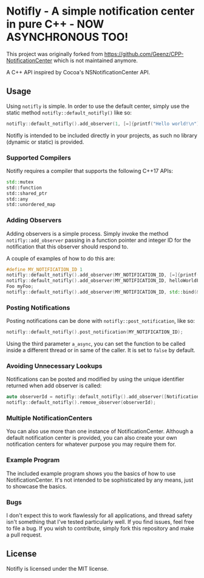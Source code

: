 # Notifly - A simple notification center in pure C++ - NOW ASYNCHRONOUS TOO!

This project was originally forked from https://github.com/Geenz/CPP-NotificationCenter which is not maintained anymore.

A C++ API inspired by Cocoa's NSNotificationCenter API.

## Usage

Using `notifly` is simple. In order to use the default center, simply use the static
method `notifly::default_notifly()` like so:

```C++
notifly::default_notifly().add_observer(1, [=]{printf("Hello world!\n");});
```

Notifly is intended to be included directly in your projects, as such no library (dynamic or static) is
provided.

### Supported Compilers

Notifly requires a compiler that supports the following C++17 APIs:

```C++
std::mutex
std::function
std::shared_ptr
std::any
std::unordered_map
```

### Adding Observers

Adding observers is a simple process. Simply invoke the method `notifly::add_observer` passing in a function pointer and integer ID for the notification that this observer should respond to. 

A couple of examples of how to do this are:

```C++
#define MY_NOTIFICATION_ID 1
notifly::default_notifly().add_observer(MY_NOTIFICATION_ID, [=]{printf("Hello world!\n");});
notifly::default_notifly().add_observer(MY_NOTIFICATION_ID, helloWorldFunc);
Foo myFoo;
notifly::default_notifly().add_observer(MY_NOTIFICATION_ID, std::bind(&Foo::func, myFoo));
```

### Posting Notifications

Posting notifications can be done with `notifly::post_notification`, like so:

```C++
notifly::default_notifly().post_notification(MY_NOTIFICATION_ID);
```
Using the third parameter `a_async`, you can set the function to be called inside a different thread or in same of the caller. It 
is set to `false` by default.

### Avoiding Unnecessary Lookups

Notifications can be posted and modified by using the unique identifier returned when add observer is called:

```C++
auto observerId = notifly::default_notifly().add_observer([Notification ID], [=]{printf("I'm being posted by an iterator!\n");});
notifly::default_notifly().remove_observer(observerId);
```

### Multiple NotificationCenters

You can also use more than one instance of NotificationCenter. Although a default notification center is provided, you
can also create your own notification centers for whatever purpose you may require them for.

### Example Program

The included example program shows you the basics of how to use NotificationCenter. It's not intended to be
sophisticated by any means, just to showcase the basics.

### Bugs

I don't expect this to work flawlessly for all applications, and thread safety isn't something that I've tested
particularly well. If you find issues, feel free to file a bug. If you wish to contribute, simply fork this repository
and make a pull request.

## License

Notifly is licensed under the MIT license.
